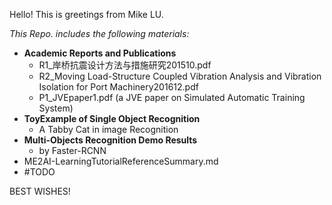 Hello! This is greetings from Mike LU.

*This Repo. includes the following materials:*

- **Academic Reports and Publications**
  - R1_岸桥抗震设计方法与措施研究201510.pdf
  - R2_Moving Load-Structure Coupled Vibration Analysis and Vibration Isolation for Port Machinery201612.pdf
  - P1_JVEpaper1.pdf (a JVE paper on Simulated Automatic Training System)
- **ToyExample of Single Object Recognition**
  - A Tabby Cat in image Recognition
- **Multi-Objects Recognition Demo Results**
  - by Faster-RCNN 
- ME2AI-LearningTutorialReferenceSummary.md
- #TODO  



BEST WISHES!
